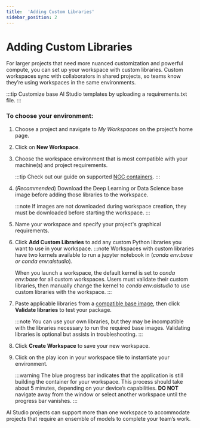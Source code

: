 ```yaml
---
title:  'Adding Custom Libraries'
sidebar_position: 2
---
```

# Adding Custom Libraries

For larger projects that need more nuanced customization and powerful compute, you can set up your workspace with custom libraries. Custom workspaces sync with collaborators in shared projects, so teams know they’re using workspaces in the same environments.

:::tip
Customize base AI Studio templates by uploading a requirements.txt file.
:::

### To choose your environment:

1. Choose a project and navigate to *My Workspaces* on the project’s home page.

2. Click on **New Workspace**.

3. Choose the workspace environment that is most compatible with your machine(s) and project requirements.

    :::tip
    Check out our guide on supported [NGC containers](/docs/aistudio/using-aistudio/workspaces/base-images#ngc-catalog-containers).
    :::

4. (*Recommended*) Download the Deep Learning or Data Science base image before adding those libraries to the workspace.

    :::note
    If images are not downloaded during workspace creation, they must be downloaded before starting the workspace.
    :::

5. Name your workspace and specify your project's graphical requirements.

6. Click **Add Custom Libraries** to add any custom Python libraries you want to use in your workspace.
    :::note
    Workspaces with custom libraries have two kernels available to run a jupyter notebook in (*conda env:base or conda env:aistudio*).

    When you launch a workspace, the default kernel is set to *conda env:base* for all custom workspaces. Users must validate their custom libraries, then manually change the kernel to *conda env:aistudio* to use custom libraries with the workspace.
    :::

7. Paste applicable libraries from a [compatible base image](/docs/aistudio/using-aistudio/workspaces/base-images), then click **Validate libraries** to test your package.

    :::note
    You can use your own libraries, but they may be incompatible with the libraries necessary to run the required base images. Validating libraries is optional but assists in troubleshooting.
    :::

8. Click **Create Workspace** to save your new workspace.

9. Click on the play icon in your workspace tile to instantiate your environment.

    :::warning
    The blue progress bar indicates that the application is still building the container for your workspace. This process should take about 5 minutes, depending on your device’s capabilities. **DO NOT** navigate away from the window or select another workspace until the progress bar vanishes.
    :::

AI Studio projects can support more than one workspace to accommodate projects that require an ensemble of models to complete your team’s work.
